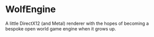 # WolfEngine
A little DirectX12 (and Metal) renderer with the hopes of becoming a bespoke open world game engine when it grows up.
